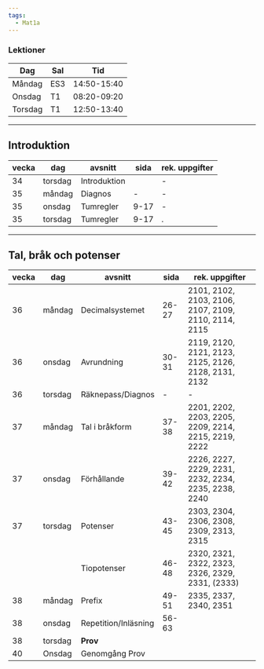 ```yaml
---
tags:
  - Mat1a
---
```


### Lektioner

| Dag     | Sal | Tid         |
| ------- | --- | ----------- |
| Måndag  | ES3 | 14:50-15:40 |
| Onsdag  | T1  | 08:20-09:20 |
| Torsdag | T1  | 12:50-13:40 |

---

## Introduktion

| vecka | dag     | avsnitt      | sida | rek. uppgifter |
| ----- | ------- | ------------ | ---- | -------------- |
| 34    | torsdag | Introduktion |      | -              |
| 35    | måndag  | Diagnos      | -    | -              |
| 35    | onsdag  | Tumregler    | 9-17 | -              |
| 35    | torsdag | Tumregler    | 9-17 | .              |

---

## Tal, bråk och potenser


| vecka | dag     | avsnitt              | sida  | rek. uppgifter                                       |
| ----- | ------- | -------------------- | ----- | ---------------------------------------------------- |
| 36    | måndag  | Decimalsystemet      | 26-27 | 2101, 2102, 2103, 2106, 2107, 2109, 2110, 2114, 2115 |
| 36    | onsdag  | Avrundning           | 30-31 | 2119, 2120, 2121, 2123, 2125, 2126, 2128, 2131, 2132 |
| 36    | torsdag | Räknepass/Diagnos    | -     | -                                                    |
| 37    | måndag  | Tal i bråkform       | 37-38 | 2201, 2202, 2203, 2205, 2209, 2214, 2215, 2219, 2222 |
| 37    | onsdag  | Förhållande          | 39-42 | 2226, 2227, 2229, 2231, 2232, 2234, 2235, 2238, 2240 |
| 37    | torsdag | Potenser             | 43-45 | 2303, 2304, 2306, 2308, 2309, 2313, 2315             |
|       |         | Tiopotenser          | 46-48 | 2320, 2321, 2322, 2323, 2326, 2329, 2331, (2333)     |
| 38    | måndag  | Prefix               | 49-51 | 2335, 2337, 2340, 2351                               |
| 38    | onsdag  | Repetition/Inläsning | 56-63 |                                                      |
| 38    | torsdag | **Prov**             |       |                                                      |
| 40    | Onsdag  | Genomgång Prov       |       |                                                      |
